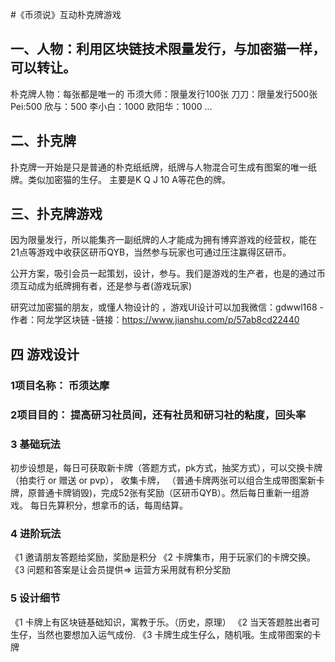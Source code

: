 #《币须说》互动朴克牌游戏

## 一、人物：利用区块链技术限量发行，与加密猫一样，可以转让。
朴克牌人物：每张都是唯一的
币须大师：限量发行100张
刀刀：限量发行500张
Pei:500
欣与：500
李小白：1000
欧阳华：1000
...
## 二、扑克牌
扑克牌一开始是只是普通的朴克纸纸牌，纸牌与人物混合可生成有图案的唯一纸牌。类似加密猫的生仔。
主要是K Q J 10 A等花色的牌。

## 三、扑克牌游戏

因为限量发行，所以能集齐一副纸牌的人才能成为拥有博弈游戏的经营权，能在21点等游戏中收获区研币QYB，当然参与玩家也可通过压注赢得区研币。

公开方案，吸引会员一起策划，设计，参与。我们是游戏的生产者，也是的通过币须互动成为纸牌拥有者，还是参与者(游戏玩家)

研究过加密猫的朋友，或懂人物设计的
，游戏UI设计可以加我微信：gdwwl168
-作者：阿龙学区块链
-链接：https://www.jianshu.com/p/57ab8cd22440

## 四 游戏设计
### 1项目名称：    币须达摩
### 2项目目的：    提高研习社员间，还有社员和研习社的粘度，回头率            

### 3 基础玩法
初步设想是，每日可获取新卡牌（答题方式，pk方式，抽奖方式），可以交换卡牌（拍卖行 or 赠送  or pvp），
收集卡牌，
（普通卡牌两张可以组合生成带图案新卡牌，原普通卡牌销毁)，完成52张有奖励（区研币QYB）。然后每日重新一组游戏。
每日先算积分，想拿币的话，每周结算。


### 4 进阶玩法
 《1 邀请朋友答题给奖励，奖励是积分
 《2 卡牌集市，用于玩家们的卡牌交换。
 《3  问题和答案是让会员提供=> 运营方采用就有积分奖励

### 5 设计细节
 《1 卡牌上有区块链基础知识，寓教于乐。（历史，原理）
 《2 当天答题胜出者可生仔，当然也要想加入运气成份.
 《3 卡牌生成生仔么，随机哦。生成带图案的卡牌